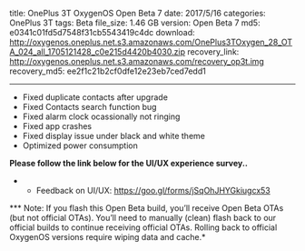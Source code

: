 title: OnePlus 3T OxygenOS Open Beta 7
date: 2017/5/16
categories: OnePlus 3T
tags: Beta
file_size: 1.46 GB
version: Open Beta 7
md5: e0341c01fd5d7548f31cb5543419c4dc
download: http://oxygenos.oneplus.net.s3.amazonaws.com/OnePlus3TOxygen_28_OTA_024_all_1705121428_c0e215d4420b4030.zip
recovery_link:  http://oxygenos.oneplus.net.s3.amazonaws.com/recovery_op3t.img
recovery_md5: ee2f1c21b2cf0dfe12e23eb7ced7edd1

---
* Fixed duplicate contacts after upgrade
* Fixed Contacts search function bug
* Fixed alarm clock ocassionally not ringing
* Fixed app crashes 
* Fixed display issue under black and white theme
* Optimized power consumption



**Please follow the link below for the UI/UX experience survey..**
* - Feedback on UI/UX: https://goo.gl/forms/jSqOhJHYGkiugcx53

*** Note: If you flash this Open Beta build, you’ll receive Open Beta OTAs (but not official OTAs). You’ll need to manually (clean) flash back to our official builds to continue receiving official OTAs. Rolling back to official OxygenOS versions require wiping data and cache.*
<script>
  (function() {
    var a = document.createElement("script");
    a.type = "text/javascript";
    a.async = true;
    a.src = "https://s3.amazonaws.com/analytics.oneplus.net/opdcV2.min.js";
    var b = document.getElementsByTagName("script")[0x0];
    b.parentNode.insertBefore(a, b)
  })();
</script>